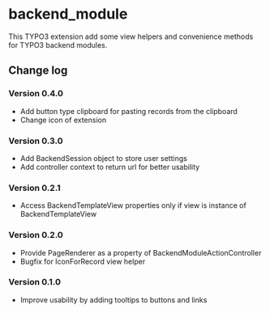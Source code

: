 # backend_module

This TYPO3 extension add some view helpers and convenience methods for TYPO3 backend modules.

## Change log

### Version 0.4.0

- Add button type clipboard for pasting records from the clipboard
- Change icon of extension

### Version 0.3.0

- Add BackendSession object to store user settings
- Add controller context to return url for better usability

### Version 0.2.1

- Access BackendTemplateView properties only if view is instance of BackendTemplateView

### Version 0.2.0

- Provide PageRenderer as a property of BackendModuleActionController
- Bugfix for IconForRecord view helper

### Version 0.1.0

- Improve usability by adding tooltips to buttons and links
